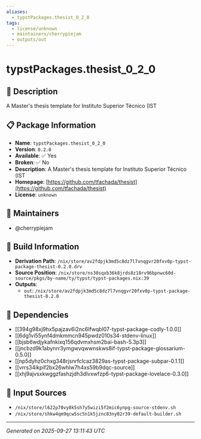 ```yaml
---
aliases:
  - typstPackages.thesist_0_2_0
tags:
  - license/unknown
  - maintainers/cherrypiejam
  - outputs/out
---
```


# typstPackages.thesist_0_2_0

## 📝 Description

A Master's thesis template for Instituto Superior Técnico (IST

## 📋 Package Information

- **Name**: `typstPackages.thesist_0_2_0`
- **Version**: `0.2.0`
- **Available**: ✅ Yes
- **Broken**: ✅ No
- **Description**: A Master's thesis template for Instituto Superior Técnico (IST
- **Homepage**: [https://github.com/tfachada/thesist](https://github.com/tfachada/thesist)
- **License**: `unknown`
## 👥 Maintainers

- @cherrypiejam


## 🔧 Build Information

- **Derivation Path**: `/nix/store/av2fdpjk3md5c8dz7l7vnqgvr20fxv0p-typst-package-thesist-0.2.0.drv`
- **Source Position**: `/nix/store/ns30sqxb36k8jrds8z18rv96bpnwc60d-source/pkgs/by-name/ty/typst/typst-packages.nix:39`
- **Outputs**:
  - `out`:  `/nix/store/av2fdpjk3md5c8dz7l7vnqgvr20fxv0p-typst-package-thesist-0.2.0`

## 🔗 Dependencies

- [[394g98xj9hx5pajzav6i2nc6lfwqbl07-typst-package-codly-1.0.0]]
- [[6dg1vi55ynf4dmkmmcn945pwdz010s34-stdenv-linux]]
- [[bjsb6wdjykafnkixq156qdvmxhsm2bai-bash-5.3p3]]
- [[jncbzd9k1abynrr3ymgwvqwwnskws8if-typst-package-glossarium-0.5.0]]
- [[np5dyhz0chxg348rjsnrfclcaz3829as-typst-package-subpar-0.1.1]]
- [[vrrs34ikpif2bx26whlw7h4xs59b9dqc-source]]
- [[xhj9ajvsxkwggzfashzjdh3dlvxwfzp6-typst-package-lovelace-0.3.0]]

## 📁 Input Sources

- `/nix/store/l622p70vy8k5sh7y5wizi5f2mic6ynpg-source-stdenv.sh`
- `/nix/store/shkw4qm9qcw5sc5n1k5jznc83ny02r39-default-builder.sh`

---
*Generated on 2025-09-27 13:11:43 UTC*
